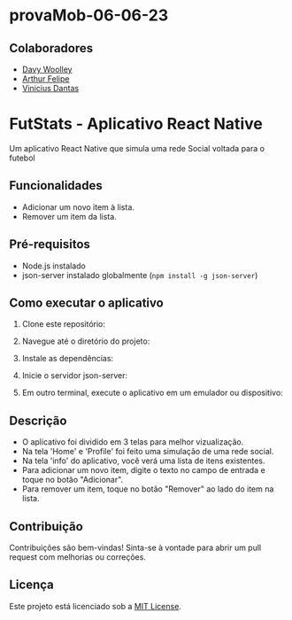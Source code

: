 # provaMob-06-06-23

## Colaboradores

- [Davy Woolley](https://github.com/Davy04)
- [Arthur Felipe](https://github.com/arthurfe13)
- [Vinicius Dantas](https://github.com/vinizra)
 
# FutStats - Aplicativo React Native

Um aplicativo React Native que simula uma rede Social voltada para o futebol

## Funcionalidades

- Adicionar um novo item à lista.
- Remover um item da lista.

## Pré-requisitos

- Node.js instalado
- json-server instalado globalmente (`npm install -g json-server`)

## Como executar o aplicativo

1. Clone este repositório:


2. Navegue até o diretório do projeto:


3. Instale as dependências:


4. Inicie o servidor json-server:


5. Em outro terminal, execute o aplicativo em um emulador ou dispositivo:


## Descrição

- O aplicativo foi dividido em 3 telas para melhor vizualização.
- Na tela 'Home' e 'Profile' foi feito uma simulação de uma rede social.
- Na tela 'info' do aplicativo, você verá uma lista de itens existentes.
- Para adicionar um novo item, digite o texto no campo de entrada e toque no botão "Adicionar".
- Para remover um item, toque no botão "Remover" ao lado do item na lista.

## Contribuição

Contribuições são bem-vindas! Sinta-se à vontade para abrir um pull request com melhorias ou correções.

## Licença

Este projeto está licenciado sob a [MIT License](LICENSE).
